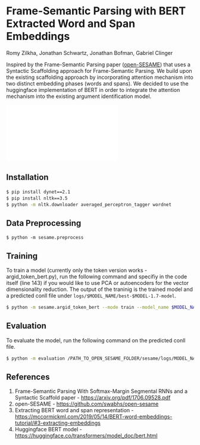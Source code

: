 # Frame-Semantic Parsing with BERT Extracted Word and Span Embeddings

Romy Zilkha, Jonathan Schwartz, Jonathan Bofman, Gabriel Clinger

Inspired by the Frame-Semantic Parsing paper ([open-SESAME](https://github.com/swabhs/open-sesame)) that uses a Syntactic Scaffolding approach for Frame-Semantic Parsing. We build upon the existing scaffolding approach by incorporating attention mechanism into two distinct embedding phases (words and spans). We decided to use the huggingface implementation of BERT in order to integrate the attention mechanism into the existing argument identification model.

![Final poster](NLP_poster_final.pdf)

## Installation

```sh
$ pip install dynet==2.1
$ pip install nltk==3.5
$ python -m nltk.downloader averaged_perceptron_tagger wordnet
```

## Data Preprocessing

```
$ python -m sesame.preprocess
```

## Training

To train a model (currently only the token version works - argid_token_bert.py), run the following command and specifiy in the code itself (line 143) if you would like to use PCA or autoencoders for the vector dimensionality reduction. The output of the traninig is the trained model and a predicted conll file under `logs/$MODEL_NAME/best-$MODEL-1.7-model`. 

```sh
$ python -m sesame.argid_token_bert --mode train --model_name $MODEL_NAME
```

## Evaluation 

To evaluate the model, run the following command on the predicted conll file.

```sh
$ python -m evaluation /PATH_TO_OPEN_SESAME_FOLDER/sesame/logs/MODEL_NAME/predicted-1.7-argid-dev.conll
```

## References

1. Frame-Semantic Parsing With Softmax-Margin Segmental RNNs and a Syntactic Scaffold paper - https://arxiv.org/pdf/1706.09528.pdf
2. open-SESAME - https://github.com/swabhs/open-sesame
3. Extracting BERT word and span representation - https://mccormickml.com/2019/05/14/BERT-word-embeddings-tutorial/#3-extracting-embeddings
4. Huggingface BERT model - https://huggingface.co/transformers/model_doc/bert.html

